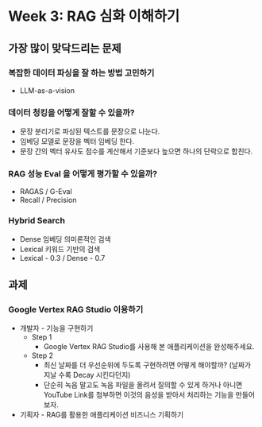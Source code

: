 # Week 3: RAG 심화 이해하기

## 가장 많이 맞닥드리는 문제
### 복잡한 데이터 파싱을 잘 하는 방법 고민하기
* LLM-as-a-vision

### 데이터 청킹을 어떻게 잘할 수 있을까?
* 문장 분리기로 파싱된 텍스트를 문장으로 나눈다.
* 임베딩 모델로 문장을 벡터 임베딩 한다.
* 문장 간의 벡터 유사도 점수를 계산해서 기준보다 높으면 하나의 단락으로 합친다.

### RAG 성능 Eval 을 어떻게 평가할 수 있을까?
* RAGAS / G-Eval
* Recall / Precision

### Hybrid Search
* Dense 임베딩 의미론적인 검색
* Lexical 키워드 기반의 검색
* Lexical - 0.3 / Dense - 0.7

## 과제
### Google Vertex RAG Studio 이용하기
* 개발자 - 기능을 구현하기
  * Step 1
    * Google Vertex RAG Studio를 사용해 본 애플리케이션을 완성해주세요.
  * Step 2
    * 최신 날짜를 더 우선순위에 두도록 구현하려면 어떻게 해야할까? (날짜가 지날 수록 Decay 시킨다던지)
    * 단순히 녹음 말고도 녹음 파일을 올려서 질의할 수 있게 하거나 아니면 YouTube Link를 첨부하면 이것의 음성을 받아서 처리하는 기능을 만들어보자.
* 기획자 - RAG를 활용한 애플리케이션 비즈니스 기획하기
